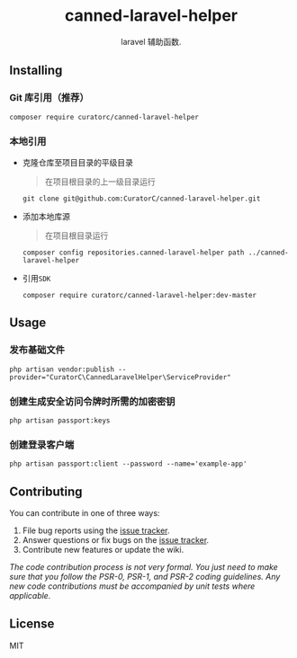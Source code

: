 <h1 align="center"> canned-laravel-helper </h1>

<p align="center"> laravel 辅助函数.</p>


## Installing

### Git 库引用（推荐）

```shell
composer require curatorc/canned-laravel-helper
```

### 本地引用

* 克隆仓库至项目目录的平级目录
  > 在项目根目录的上一级目录运行
  ```shell
  git clone git@github.com:CuratorC/canned-laravel-helper.git
  ```

* 添加本地库源
  > 在项目根目录运行
  ```shell
  composer config repositories.canned-laravel-helper path ../canned-laravel-helper
  ```

* 引用`SDK`
  ```shell
  composer require curatorc/canned-laravel-helper:dev-master
  ```

## Usage

### 发布基础文件

```shell
php artisan vendor:publish --provider="CuratorC\CannedLaravelHelper\ServiceProvider"
```

### 创建生成安全访问令牌时所需的加密密钥

```shell
php artisan passport:keys
```

### 创建登录客户端

```shell
php artisan passport:client --password --name='example-app'
```

## Contributing

You can contribute in one of three ways:

1. File bug reports using the [issue tracker](https://github.com/curatorc/canned-laravel-helper/issues).
2. Answer questions or fix bugs on the [issue tracker](https://github.com/curatorc/canned-laravel-helper/issues).
3. Contribute new features or update the wiki.

_The code contribution process is not very formal. You just need to make sure that you follow the PSR-0, PSR-1, and PSR-2 coding guidelines. Any new code contributions must be accompanied by unit tests where applicable._

## License

MIT